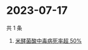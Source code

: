 # 2023-07-17

共 1 条

<!-- BEGIN ZHIHUSEARCH -->
<!-- 最后更新时间 Mon Jul 17 2023 05:10:51 GMT+0800 (China Standard Time) -->
1. [米酵菌酸中毒病死率超 50%](https://www.zhihu.com/search?q=米酵菌酸中毒病死率超%2050%)
<!-- END ZHIHUSEARCH -->
